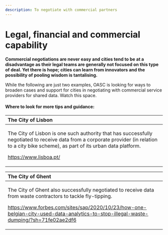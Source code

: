 ```yaml
---
description: To negotiate with commercial partners
---
```


# Legal, financial and commercial capability

**Commercial negotiations are never easy and cities tend to be at a disadvantage as their legal teams are generally not focused on this type of deal. Yet there is hope; cities can learn from innovators and the possibility of pooling wisdom is tantalising.**

While the following are just two examples, OASC is looking for ways to broaden cases and support for cities in negotiating with commercial service providers for shared data. Watch this space.

#### Where to look for more tips and guidance:

<table>
  <thead>
    <tr>
      <th style="text-align:left">The City of Lisbon</th>
    </tr>
  </thead>
  <tbody>
    <tr>
      <td style="text-align:left">
        <p>The City of Lisbon is one such authority that has successfully negotiated
          to receive data from a corporate provider (in relation to a city bike scheme),
          as part of its urban data platform.</p>
        <p><a href="https://www.lisboa.pt/">https://www.lisboa.pt/</a>
        </p>
      </td>
    </tr>
  </tbody>
</table>

<table>
  <thead>
    <tr>
      <th style="text-align:left">The City of Ghent</th>
    </tr>
  </thead>
  <tbody>
    <tr>
      <td style="text-align:left">
        <p>The City of Ghent also successfully negotiated to receive data from waste
          contractors to tackle fly-tipping.</p>
        <p><a href="https://www.forbes.com/sites/sap/2020/10/23/how-one-belgian-city-used-data-analytics-to-stop-illegal-waste-dumping/?sh=71fe02ae2df6">https://www.forbes.com/sites/sap/2020/10/23/how-one-belgian-city-used-data-analytics-to-stop-illegal-waste-dumping/?sh=71fe02ae2df6</a>
        </p>
      </td>
    </tr>
  </tbody>
</table>

